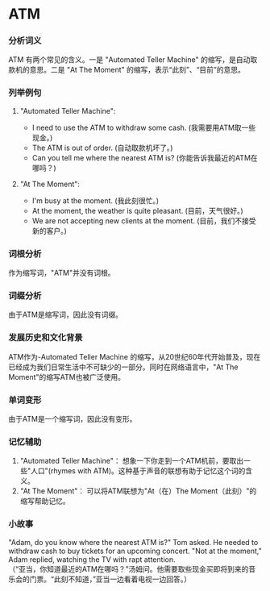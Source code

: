 # ATM

### 分析词义

  

ATM 有两个常见的含义。一是 "Automated Teller Machine" 的缩写，是自动取款机的意思。二是 "At The Moment" 的缩写，表示“此刻”、“目前”的意思。

  

### 列举例句

  

1.  "Automated Teller Machine":
    
      
    
    *   I need to use the ATM to withdraw some cash. (我需要用ATM取一些现金。)
    *   The ATM is out of order. (自动取款机坏了。)
    *   Can you tell me where the nearest ATM is? (你能告诉我最近的ATM在哪吗？)
    
      
    
2.  "At The Moment":
    
      
    
    *   I'm busy at the moment. (我此刻很忙。)
    *   At the moment, the weather is quite pleasant. (目前，天气很好。)
    *   We are not accepting new clients at the moment. (目前，我们不接受新的客户。)
    
      
    

  

### 词根分析

  

作为缩写词，"ATM"并没有词根。

  

### 词缀分析

  

由于ATM是缩写词，因此没有词缀。

  

### 发展历史和文化背景

  

ATM作为-Automated Teller Machine 的缩写，从20世纪60年代开始普及，现在已经成为我们日常生活中不可缺少的一部分。同时在网络语言中，"At The Moment"的缩写ATM也被广泛使用。

  

### 单词变形

  

由于ATM是一个缩写词，因此没有变形。

  

### 记忆辅助

  

1.  "Automated Teller Machine"： 想象一下你走到一个ATM机前，要取出一些"人口"(rhymes with ATM)。这种基于声音的联想有助于记忆这个词的含义。
2.  "At The Moment"： 可以将ATM联想为"At（在）The Moment（此刻）"的缩写帮助记忆。

  

### 小故事

  

"Adam, do you know where the nearest ATM is?" Tom asked. He needed to withdraw cash to buy tickets for an upcoming concert. "Not at the moment," Adam replied, watching the TV with rapt attention.  
（“亚当，你知道最近的ATM在哪吗？”汤姆问。他需要取些现金买即将到来的音乐会的门票。“此刻不知道，”亚当一边看着电视一边回答。）
